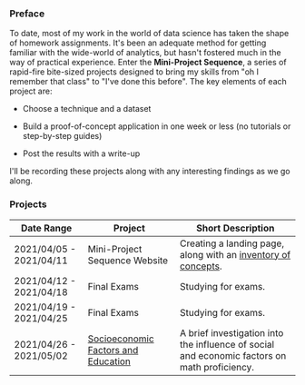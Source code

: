 ### Preface 

To date, most of my work in the world of data science has taken the shape of homework assignments. It's been an adequate method for getting familiar with the wide-world of analytics, but hasn't fostered much in the way of practical experience. Enter the **Mini-Project Sequence**, a series of rapid-fire bite-sized projects designed to bring my skills from "oh I remember that class" to "I've done this before". The key elements of each project are:

* Choose a technique and a dataset 

* Build a proof-of-concept application in one week or less (no tutorials or step-by-step guides)

* Post the results with a write-up

I'll be recording these projects along with any interesting findings as we go along. 


### Projects 

| Date Range              | Project                             | Short Description                                                                            |
| ----------------------- | ----------------------------------- | -------------------------------------------------------------------------------------------- |
| 2021/04/05 - 2021/04/11 | Mini-Project Sequence Website       | Creating a landing page, along with an [inventory of concepts](data_science_primer.md).      |
| 2021/04/12 - 2021/04/18 | Final Exams                         | Studying for exams.                                                                          |
| 2021/04/19 - 2021/04/25 | Final Exams                         | Studying for exams.                                                                          |
| 2021/04/26 - 2021/05/02 | [Socioeconomic Factors and Education](ses_edu/ses_edu_code.html) | A brief investigation into the influence of social and economic factors on math proficiency. |

